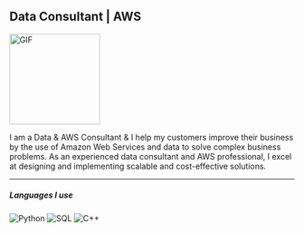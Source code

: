 ## Data Consultant | AWS

<img align="center" alt="GIF" height="160px" src="https://i.pinimg.com/originals/58/72/58/58725865c95fe20cfc595725fca0d6a3.gif" />


I am a Data & AWS Consultant &  I help my customers improve their business by the use of Amazon Web Services and data to solve complex business problems. As an experienced data consultant and AWS professional, I excel at designing and implementing scalable and cost-effective solutions.

---

##### Languages I use

![Python](https://img.shields.io/badge/-Python-000000?style=flat&logo=python)
![SQL](https://img.shields.io/badge/-SQL-000000?style=flat&logo=postgresql)
![C++](https://img.shields.io/badge/-C++-000000?style=flat&logo=c%2B%2B)
